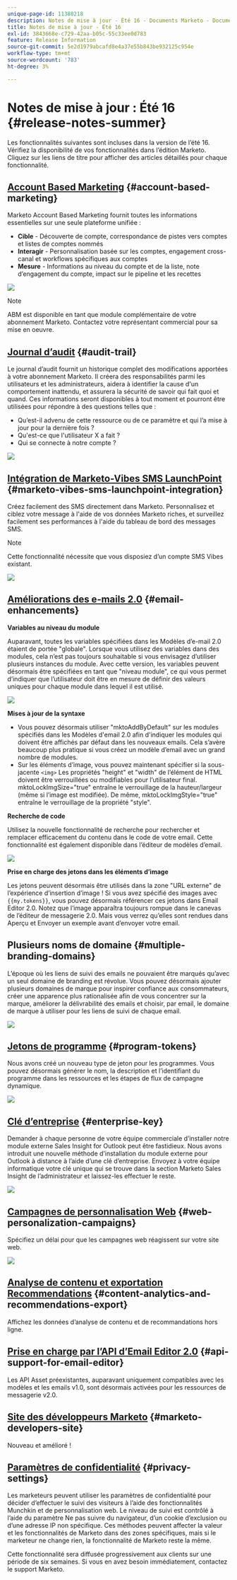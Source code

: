 ```yaml
---
unique-page-id: 11380218
description: Notes de mise à jour - Été 16 - Documents Marketo - Documentation du produit
title: Notes de mise à jour - Été 16
exl-id: 3843668e-c729-42aa-b05c-55c33ee0d783
feature: Release Information
source-git-commit: 5e2d1979abcafd8e4a37e55b843be932125c954e
workflow-type: tm+mt
source-wordcount: '783'
ht-degree: 3%

---
```


# Notes de mise à jour : Été 16 {#release-notes-summer}

Les fonctionnalités suivantes sont incluses dans la version de l’été 16. Vérifiez la disponibilité de vos fonctionnalités dans l’édition Marketo. Cliquez sur les liens de titre pour afficher des articles détaillés pour chaque fonctionnalité.

## [Account Based Marketing](https://docs.marketo.com/display/docs/account+based+marketing) {#account-based-marketing}

Marketo Account Based Marketing fournit toutes les informations essentielles sur une seule plateforme unifiée :

* **Cible** - Découverte de compte, correspondance de pistes vers comptes et listes de comptes nommés
* **Interagir** - Personnalisation basée sur les comptes, engagement cross-canal et workflows spécifiques aux comptes
* **Mesure** - Informations au niveau du compte et de la liste, note d’engagement du compte, impact sur le pipeline et les recettes

![](assets/abm-5-acme.png)

>[!NOTE]
>
>ABM est disponible en tant que module complémentaire de votre abonnement Marketo. Contactez votre représentant commercial pour sa mise en oeuvre.

## [Journal d’audit](/help/marketo/product-docs/administration/audit-trail/audit-trail-overview.md) {#audit-trail}

Le journal d’audit fournit un historique complet des modifications apportées à votre abonnement Marketo. Il créera des responsabilités parmi les utilisateurs et les administrateurs, aidera à identifier la cause d&#39;un comportement inattendu, et assurera la sécurité de savoir qui fait quoi et quand. Ces informations seront disponibles à tout moment et pourront être utilisées pour répondre à des questions telles que :

* Qu’est-il advenu de cette ressource ou de ce paramètre et qui l’a mise à jour pour la dernière fois ?
* Qu&#39;est-ce que l&#39;utilisateur X a fait ?
* Qui se connecte à notre compte ?

![](assets/audit-trail.png)

## [Intégration de Marketo-Vibes SMS LaunchPoint](/help/marketo/product-docs/mobile-marketing/vibes-sms-messages/create-an-sms-message.md) {#marketo-vibes-sms-launchpoint-integration}

Créez facilement des SMS directement dans Marketo. Personnalisez et ciblez votre message à l&#39;aide de vos données Marketo riches, et surveillez facilement ses performances à l&#39;aide du tableau de bord des messages SMS.

>[!NOTE]
>
>Cette fonctionnalité nécessite que vous disposiez d’un compte SMS Vibes existant.

![](assets/vibes-sms2.png)

## [Améliorations des e-mails 2.0](/help/marketo/product-docs/email-marketing/general/email-editor-2/email-editor-v2-0-overview.md) {#email-enhancements}

**Variables au niveau du module**

Auparavant, toutes les variables spécifiées dans les Modèles d’e-mail 2.0 étaient de portée &quot;globale&quot;. Lorsque vous utilisez des variables dans des modules, cela n’est pas toujours souhaitable si vous envisagez d’utiliser plusieurs instances du module. Avec cette version, les variables peuvent désormais être spécifiées en tant que &quot;niveau module&quot;, ce qui vous permet d’indiquer que l’utilisateur doit être en mesure de définir des valeurs uniques pour chaque module dans lequel il est utilisé.

![](assets/module-level-variables.png)

**Mises à jour de la syntaxe**

* Vous pouvez désormais utiliser &quot;mktoAddByDefault&quot; sur les modules spécifiés dans les Modèles d&#39;email 2.0 afin d&#39;indiquer les modules qui doivent être affichés par défaut dans les nouveaux emails. Cela s’avère beaucoup plus pratique si vous créez un modèle d’email avec un grand nombre de modules.
* Sur les éléments d’image, vous pouvez maintenant spécifier si la sous-jacente `<img>` Les propriétés &quot;height&quot; et &quot;width&quot; de l’élément de HTML doivent être verrouillées ou modifiables pour l’utilisateur final. mktoLockImgSize=&quot;true&quot; entraîne le verrouillage de la hauteur/largeur (même si l’image est modifiée). De même, mktoLockImgStyle=&quot;true&quot; entraîne le verrouillage de la propriété &quot;style&quot;.

**Recherche de code**

Utilisez la nouvelle fonctionnalité de recherche pour rechercher et remplacer efficacement du contenu dans le code de votre email. Cette fonctionnalité est également disponible dans l’éditeur de modèles d’email.

![](assets/2nd-screenshot.png)

**Prise en charge des jetons dans les éléments d’image**

Les jetons peuvent désormais être utilisés dans la zone &quot;URL externe&quot; de l’expérience d’insertion d’image ! Si vous avez spécifié des images avec `{{my.tokens}}`, vous pouvez désormais référencer ces jetons dans Email Editor 2.0. Notez que l’image apparaîtra toujours rompue dans le canevas de l’éditeur de messagerie 2.0. Mais vous verrez qu’elles sont rendues dans Aperçu et Envoyer un exemple avant d’envoyer votre email.

## Plusieurs noms de domaine {#multiple-branding-domains}

L’époque où les liens de suivi des emails ne pouvaient être marqués qu’avec un seul domaine de branding est révolue. Vous pouvez désormais ajouter plusieurs domaines de marque pour inspirer confiance aux consommateurs, créer une apparence plus rationalisée afin de vous concentrer sur la marque, améliorer la délivrabilité des emails et choisir, par email, le domaine de marque à utiliser pour les liens de suivi de chaque email.

![](assets/multiple-branding-domains.png)

## [Jetons de programme](/help/marketo/product-docs/demand-generation/landing-pages/personalizing-landing-pages/tokens-overview.md) {#program-tokens}

Nous avons créé un nouveau type de jeton pour les programmes. Vous pouvez désormais générer le nom, la description et l’identifiant du programme dans les ressources et les étapes de flux de campagne dynamique.

![](assets/program-tokens.png)

## [Clé d’entreprise](/help/marketo/product-docs/marketo-sales-insight/msi-outlook-plugin/authorize-the-marketo-outlook-plugin.md) {#enterprise-key}

Demander à chaque personne de votre équipe commerciale d’installer notre module externe Sales Insight for Outlook peut être fastidieux. Nous avons introduit une nouvelle méthode d’installation du module externe pour Outlook à distance à l’aide d’une clé d’entreprise. Envoyez à votre équipe informatique votre clé unique qui se trouve dans la section Marketo Sales Insight de l’administrateur et laissez-les effectuer le reste.

![](assets/enterprise-key.png)

## [Campagnes de personnalisation Web](/help/marketo/product-docs/web-personalization/working-with-web-campaigns/create-a-new-dialog-web-campaign.md) {#web-personalization-campaigns}

Spécifiez un délai pour que les campagnes web réagissent sur votre site web.

![](assets/dialog-campaign-delay.png)

## [Analyse de contenu et exportation Recommendations](/help/marketo/product-docs/web-personalization/understanding-web-personalization/understanding-content-analytics.md) {#content-analytics-and-recommendations-export}

Affichez les données d’analyse de contenu et de recommandations hors ligne.

## [Prise en charge par l’API d’Email Editor 2.0](https://developers.marketo.com/documentation/asset-api/) {#api-support-for-email-editor}

Les API Asset préexistantes, auparavant uniquement compatibles avec les modèles et les emails v1.0, sont désormais activées pour les ressources de messagerie v2.0.

## [Site des développeurs Marketo](https://developers.marketo.com/) {#marketo-developers-site}

Nouveau et amélioré !

## [Paramètres de confidentialité](/help/marketo/product-docs/administration/settings/understanding-privacy-settings.md) {#privacy-settings}

Les marketeurs peuvent utiliser les paramètres de confidentialité pour décider d’effectuer le suivi des visiteurs à l’aide des fonctionnalités Munchkin et de personnalisation web. Le niveau de suivi est contrôlé à l’aide du paramètre Ne pas suivre du navigateur, d’un cookie d’exclusion ou d’une adresse IP non spécifique. Ces méthodes peuvent affecter la valeur et les fonctionnalités de Marketo dans des zones spécifiques, mais si le marketeur ne change rien, la fonctionnalité de Marketo reste la même.

Cette fonctionnalité sera diffusée progressivement aux clients sur une période de six semaines. Si vous en avez besoin immédiatement, contactez le support Marketo.
